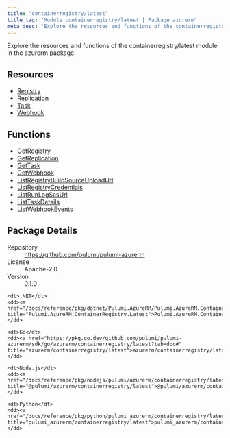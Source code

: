 ```yaml
---
title: "containerregistry/latest"
title_tag: "Module containerregistry/latest | Package azurerm"
meta_desc: "Explore the resources and functions of the containerregistry/latest module in the azurerm package."
---
```


<!-- WARNING: this file was generated by Pulumi Docs Generator. -->
<!-- Do not edit by hand unless you're certain you know what you are doing! -->

Explore the resources and functions of the containerregistry/latest module in the azurerm package.

<h2 id="resources">Resources</h2>
<ul class="api">
    <li><a href="registry" title="Registry"><span class="symbol resource"></span>Registry</a></li>
    <li><a href="replication" title="Replication"><span class="symbol resource"></span>Replication</a></li>
    <li><a href="task" title="Task"><span class="symbol resource"></span>Task</a></li>
    <li><a href="webhook" title="Webhook"><span class="symbol resource"></span>Webhook</a></li>
</ul>

<h2 id="functions">Functions</h2>
<ul class="api">
    <li><a href="getregistry" title="GetRegistry"><span class="symbol function"></span>GetRegistry</a></li>
    <li><a href="getreplication" title="GetReplication"><span class="symbol function"></span>GetReplication</a></li>
    <li><a href="gettask" title="GetTask"><span class="symbol function"></span>GetTask</a></li>
    <li><a href="getwebhook" title="GetWebhook"><span class="symbol function"></span>GetWebhook</a></li>
    <li><a href="listregistrybuildsourceuploadurl" title="ListRegistryBuildSourceUploadUrl"><span class="symbol function"></span>ListRegistryBuildSourceUploadUrl</a></li>
    <li><a href="listregistrycredentials" title="ListRegistryCredentials"><span class="symbol function"></span>ListRegistryCredentials</a></li>
    <li><a href="listrunlogsasurl" title="ListRunLogSasUrl"><span class="symbol function"></span>ListRunLogSasUrl</a></li>
    <li><a href="listtaskdetails" title="ListTaskDetails"><span class="symbol function"></span>ListTaskDetails</a></li>
    <li><a href="listwebhookevents" title="ListWebhookEvents"><span class="symbol function"></span>ListWebhookEvents</a></li>
</ul>

<h2 id="package-details">Package Details</h2>
<dl class="package-details">
	<dt>Repository</dt>
	<dd><a href="https://github.com/pulumi/pulumi-azurerm">https://github.com/pulumi/pulumi-azurerm</a></dd>
	<dt>License</dt>
	<dd>Apache-2.0</dd>
	<dt>Version</dt>
	<dd>0.1.0</dd>
</dl>



<dl class="tabular">

    <dt>.NET</dt>
    <dd><a href="/docs/reference/pkg/dotnet/Pulumi.AzureRM/Pulumi.AzureRM.ContainerRegistry.Latest.html" title="Pulumi.AzureRM.ContainerRegistry.Latest">Pulumi.AzureRM.ContainerRegistry.Latest</a></dd>

    <dt>Go</dt>
    <dd><a href="https://pkg.go.dev/github.com/pulumi/pulumi-azurerm/sdk/go/azurerm/containerregistry/latest?tab=doc#" title="azurerm/containerregistry/latest">azurerm/containerregistry/latest</a></dd>

    <dt>Node.js</dt>
    <dd><a href="/docs/reference/pkg/nodejs/pulumi/azurerm/containerregistry/latest/#" title="@pulumi/azurerm/containerregistry/latest">@pulumi/azurerm/containerregistry/latest</a></dd>

    <dt>Python</dt>
    <dd><a href="/docs/reference/pkg/python/pulumi_azurerm/containerregistry/latest" title="pulumi_azurerm/containerregistry/latest">pulumi_azurerm/containerregistry/latest</a></dd>

</dl>

